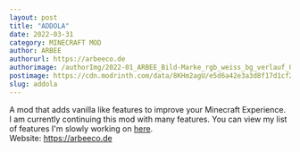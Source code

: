 ```yaml
---
layout: post
title: "ADDOLA"
date: 2022-03-31
category: MINECRAFT MOD
author: ARBEE
authorurl: https://arbeeco.de
authorimage: /authorImg/2022-01_ARBEE_Bild-Marke_rgb_weiss_bg_verlauf_01.png
postimage: https://cdn.modrinth.com/data/8KHm2agU/e5d6a42e3a3d8f17d1cf2a0acc3b5508b61a3d8a.png
slug: addola
---
```


A mod that adds vanilla like features to improve your Minecraft Experience.
<br>
I am currently continuing this mod with many features. You can view my list of features I'm slowly working on <a href="https://github.com/Arbee4ever/Addola/projects/1" target="_blank">here</a>.
<br>
Website: <a href="http://arbeeco.de" target="_blank">https://arbeeco.de</a>
